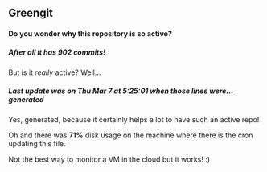 ## Greengit

#### Do you wonder why this repository is so active?

##### After all it has 902 commits!

But is it *really* active? Well...

##### Last update was on Thu Mar 7 at 5:25:01 when those lines were... generated

Yes, generated, because it certainly helps a lot to have such an active repo!

Oh and there was **71%** disk usage on the machine
where there is the cron updating this file.

Not the best way to monitor a VM in the cloud but it works! :)
